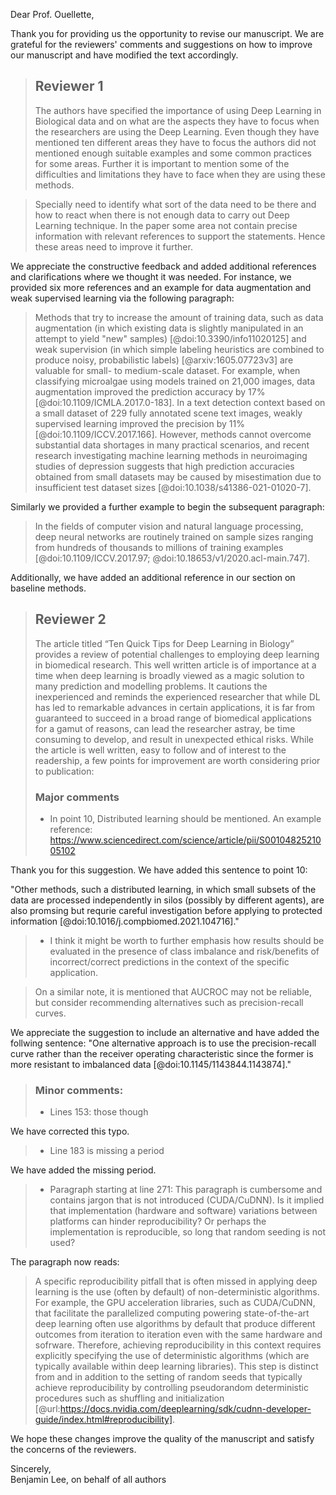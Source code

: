Dear Prof. Ouellette,

Thank you for providing us the opportunity to revise our manuscript.
We are grateful for the reviewers' comments and suggestions on how to improve our manuscript and have modified the text accordingly.

> ## Reviewer 1
>
> The authors have specified the importance of using Deep Learning in Biological data and on what are the aspects they have to focus when the researchers are using the Deep Learning.
> Even though they have mentioned ten different areas they have to focus the authors did not mentioned enough suitable examples and some common practices for some areas. Further it is important to mention some of the difficulties and limitations they have to face when they are using these methods.

> Specially need to identify what sort of the data need to be there and how to react when there is not enough data to carry out Deep Learning technique. In the paper some area not contain precise information with relevant references to support the statements. Hence these areas need to improve it further.

We appreciate the constructive feedback and added additional references and clarifications where we thought it was needed.
For instance, we provided six more references and an example for data augmentation and weak supervised learning via the following paragraph:

> Methods that try to increase the amount of training data, such as data augmentation (in which existing data is slightly manipulated in an attempt to yield "new" samples) [@doi:10.3390/info11020125] and weak supervision (in which simple labeling heuristics are combined to produce noisy, probabilistic labels) [@arxiv:1605.07723v3] are valuable for small- to medium-scale dataset.
> For example, when classifying microalgae using models trained on 21,000 images, data augmentation improved the prediction accuracy by 17% [@doi:10.1109/ICMLA.2017.0-183].
> In a text detection context based on a small dataset of 229 fully annotated scene text images, weakly supervised learning improved the precision by 11% [@doi:10.1109/ICCV.2017.166].
> However, methods cannot overcome substantial data shortages in many practical scenarios, and recent research investigating machine learning methods in neuroimaging studies of depression suggests that high prediction accuracies obtained from small datasets may be caused by misestimation due to insufficient test dataset sizes [@doi:10.1038/s41386-021-01020-7].

Similarly we provided a further example to begin the subsequent paragraph:

> In the fields of computer vision and natural language processing, deep neural networks are routinely trained on sample sizes ranging from hundreds of thousands to millions of training examples [@doi:10.1109/ICCV.2017.97; @doi:10.18653/v1/2020.acl-main.747].

Additionally, we have added an additional reference in our section on baseline methods.

> ## Reviewer 2
>
> The article titled “Ten Quick Tips for Deep Learning in Biology” provides a review of potential challenges to employing deep learning in biomedical research.
> This well written article is of importance at a time when deep learning is broadly viewed as a magic solution to many prediction and modelling problems.
> It cautions the inexperienced and reminds the experienced researcher that while DL has led to remarkable advances in certain applications, it is far from guaranteed to succeed in a broad range of biomedical applications for a gamut of reasons, can lead the researcher astray, be time consuming to develop, and result in unexpected ethical risks.
> While the article is well written, easy to follow and of interest to the readership, a few points for improvement are worth considering prior to publication:
>
> ### Major comments
>
> - In point 10, Distributed learning should be mentioned. An example reference: https://www.sciencedirect.com/science/article/pii/S0010482521005102

Thank you for this suggestion. We have added this sentence to point 10:

"Other methods, such a distributed learning, in which small subsets of the data are processed independently in silos (possibly by different agents), are also promsing but requrie careful investigation before applying to protected information [@doi:10.1016/j.compbiomed.2021.104716]."

> - I think it might be worth to further emphasis how results should be evaluated in the presence of class imbalance and risk/benefits of incorrect/correct predictions in the context of the specific application.

> On a similar note, it is mentioned that AUCROC may not be reliable, but consider recommending alternatives such as precision-recall curves.

We appreciate the suggestion to include an alternative and have added the follwing sentence: "One alternative approach is to use the precision-recall curve rather than the receiver operating characteristic since the former is more resistant to imbalanced data [@doi:10.1145/1143844.1143874]."

> ### Minor comments:
>
> - Lines 153: those though

We have corrected this typo.

> - Line 183 is missing a period

We have added the missing period.

> - Paragraph starting at line 271: This paragraph is cumbersome and contains jargon that is not introduced (CUDA/CuDNN). Is it implied that implementation (hardware and software) variations between platforms can hinder reproducibility? Or perhaps the implementation is reproducible, so long that random seeding is not used?

The paragraph now reads:

> A specific reproducibility pitfall that is often missed in applying deep learning is the use (often by default) of non-deterministic algorithms.
> For example, the GPU acceleration libraries, such as CUDA/CuDNN, that facilitate the parallelized computing powering state-of-the-art deep learning often use algorithms by default that produce different outcomes from iteration to iteration even with the same hardware and sofrware.
> Therefore, achieving reproducibility in this context requires explicitly specifying the use of deterministic algorithms (which are typically available within deep learning libraries).
> This step is distinct from and in addition to the setting of random seeds that typically achieve reproducibility by controlling pseudorandom deterministic procedures such as shuffling and initialization [@url:https://docs.nvidia.com/deeplearning/sdk/cudnn-developer-guide/index.html#reproducibility].

We hope these changes improve the quality of the manuscript and satisfy the concerns of the reviewers.

Sincerely,  
Benjamin Lee, on behalf of all authors

